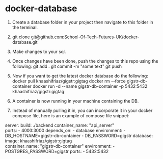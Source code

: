 # docker-database

1. Create a database folder in your project then navigate to this folder in the terminal.

2. git clone git@github.com:School-Of-Tech-Futures-UK/docker-database.git

3. Make changes to your sql.

4. Once changes have been done, push the changes to this repo using the following:
git add .
git commit -m "some text"
git push

5. Now if you want to get the latest docker database do the following:
docker pull khaashifriaz/gigstr:gigtag
docker rm --force gigstr-db-container
docker run -d --name gigstr-db-container -p 5432:5432 khaashifriaz/gigstr:gigtag

6. A container is now running in your machine containing the DB.

7. Instead of manually pulling it in, you can incorporate it in your docker compose file, here is an example of compose file snippet:

  server:
    build: ./backend
    container_name: "api_server"   
    ports:
      - 4000:3000
    depends_on:
      - database
    environment:
      - DB_HOSTNAME=gigstr-db-container
      - DB_PASSWORD=gigstr
  database:
    image: khaashifriaz/gigstr:gigtag   
    container_name: "gigstr-db-container"
    environment:
      - POSTGRES_PASSWORD=gigstr
    ports:
      - 5432:5432

